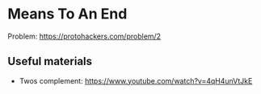 # Means To An End

Problem: <https://protohackers.com/problem/2>

## Useful materials

* Twos complement: <https://www.youtube.com/watch?v=4qH4unVtJkE>
